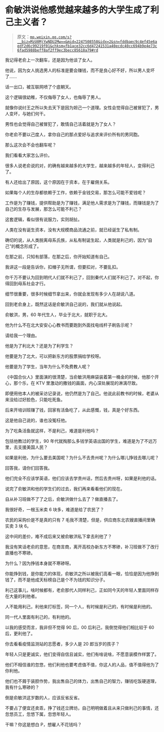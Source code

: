 # 俞敏洪说他感觉越来越多的大学生成了利己主义者？

> 原文：[`mp.weixin.qq.com/s?__biz=MzU0MjYwNDU2Mw==&mid=2247508558&idx=2&sn=fddbaec9c4ef45e6aedf2d6c99219f01&chksm=fb1ace32cc6d47241531a40ecdc40cc694b9e4e73c6fad5988beff8af2ff9ec3becc85618a79#rd`](http://mp.weixin.qq.com/s?__biz=MzU0MjYwNDU2Mw==&mid=2247508558&idx=2&sn=fddbaec9c4ef45e6aedf2d6c99219f01&chksm=fb1ace32cc6d47241531a40ecdc40cc694b9e4e73c6fad5988beff8af2ff9ec3becc85618a79#rd)

我记得老俞上一次翻车，还是因为他谈了女人。 

他说，因为女人挑选男人的标准是要会赚钱，而不是良心好不好，所以男人变坏了......

话一出口，被互联网喷了个底朝天。 

这个逻辑很幼稚，不仅侮辱了女人，也侮辱了男人。

就像你说纣王之所以失去天下是因为妲己一个道理。女性会觉得自己被冒犯了，男人变坏，与她们何干。 

男性也会觉得自己被冒犯了，敢情自己活着就是为了女人？

你老俞不要以己度人，拿你自己的那点爱好与追求来评价所有的男同胞。 

那么这次会不会也翻车呢？ 

我们看看大家怎么评价。

很多人说老俞说的对，的确有越来越多的大学生，越来越多的年轻人，变得利己了。 

有人还给出了原因，这个原因在于资本，在于雇佣关系。 

如果每个人的生存都依赖于工作，依赖于金钱交易，那怎么可能不爱钱呢？ 

工作是为了赚钱，提供帮助是为了赚钱，满足他人需求是为了赚钱，而赚钱是为了自己的生存与发展，那怎么可能不利己？ 

这套逻辑，看似很有说服力，实则胡扯。

人类在没有诞生资本，没有大规模商品流通之前，就已经诞生了私有制。 

确切的说，从人类脱离母系氏族，从私有制诞生起，人类就是利己的，因为“自己”的概念形成了。 

在那之前，只知有部落，在那之后，你开始知道有自己。

我讲这一段是告诉你，扣帽子无所谓，但要扣对，不要乱扣。 

你千万不要认为回到明代人们就不利己了，回到秦代人们就不利己了。对不起，你得回到母系社会才行。 

细节很重要，很多时候细节拿出来，你就会发现有多少人在胡说八道。 

回到老俞身上，既然这话是俞敏洪自己说的，我们就从他说起。 

俞敏洪，男，60 年代生人，毕业于北大，就职于北大。

他为什么不在北大安安心心教书而要跑到外面找电线杆子刷告示呢？ 

请给我一个理由。 

他是为了利北大？还是为了利学生？

他要是为了北大，可以把新东方的股票捐给学校呀。 

他要是为了学生，当年为什么不免费教人呢？ 

《中国合伙人》里面演的很清楚，当俞敏洪用麻袋装着第一桶金的时候，他那个开心，那个乐，在 KTV 里激动的撒钱的画面，内心深处展现的淋漓尽致。

即便用他本人的被采访记录说，他仍然是为了自己。他说此前教书的时候，老婆从来没给过好脸色，只能吃死鱼。 

后来开培训班赚了钱，回家有活鱼吃了，从此感慨，钱，真是个好东西。

这是他自己说的，谁也没冤枉他。

为了吃条活鱼就这样，不是利己，难道是利他吗？ 

包括他教过的学生，90 年代就掏那么多钱学英语出国的学生，难道是为了不远万里，去支援美国人民？

如果是利他，为什么要去美国呢？为什么不去贵州呢？为什么哪儿挣钱去哪儿呢？ 

回答我，请你们回答我。

他们完全不应该学英语，他们应该去学贵州话，然后去贵州呀，如果是利他的话。

说完了俞敏洪和他的学生们的过去，我们再来看看他们的现在。

自从补习班做不了了之后，俞敏洪做什么去了？做直播去了。

我很好奇，一根玉米卖 6 块多，难道是给了农民了？

农民的采购价是不是真的只有 7 毛我不清楚，但是，供应商东北农嫂直播间里确实卖 3 块 6。 

这中间的差价，难不成后来又被俞敏洪私下拿去利他了？ 

我没有笑话老俞的意思，在商言商，离开高校办新东方不寒碜，补习班做不了改行直播也不寒碜。 

为什么？因为挣钱本身就不寒碜呀。

你能挣到钱，是你能力的体现，俞敏洪之所以被我们高看一眼，恰恰是因为他挣到钱了，而不是他成天标榜自己是个不为钱的知识分子。 

利己这事儿，啥时候都有，老俞那代人同样利己，正如同今天的年轻人里面同样存在大量的利他者。 

人不能用利己，利他来打标签，同一个人，有时候是利己的，有时候是利他的。

同一代人里面有利己的，有利他的。 

以我的感受而言，我非但不觉得 90 后，00 后利己，我倒觉得他们相比较于 60 后，更利他了。 

你去看看疫情监测站的志愿者，多少人是 20 郎当岁的孩子？

年轻人只是更诚实，他们变得自信且诚实，他们有啥说啥，不愿意装模作样罢了。 

他们不相信谁的忽悠，他们利他也要考虑值不值，你这人的人品，值不值得他为了你利他。 

他们也不屑于装腔作势，我出售自己的体力，出售自己的智力，赚钱吃饭硬道理，我有什么寒碜的？ 

倒是俞敏洪这岁数的人，应该反省反省。 

不要占了便宜还卖乖，挣了钱还立牌坊，自己明明做着且从来只做利己的事情，还忽悠员工，忽悠下属，忽悠年轻人。 

干嘛？你这是想白 P，想雇人不花钱吗？